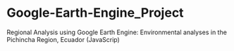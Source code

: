 # Google-Earth-Engine_Project
Regional Analysis using Google Earth Engine: Environmental analyses in the Pichincha Region, Ecuador
(JavaScrip)
